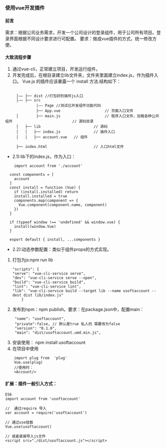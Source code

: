 ### 使用vue开发插件
#### 前言
需求：根据公司业务需求，开发一个公司设计的登录组件，用于公司所有项目。登录界面根据不同设计要求进行可配置。
要求：做成vue插件的方式，统一修改方便。
#### 大致流程步骤
1. 通过vue-cli，正常建立项目，开发运行组件。
2. 开发完成后，在根目录建立lib文件夹，文件夹里面建立index.js，作为插件入口。 Vue.js 的插件应该暴露一个 install 方法.结构如下：
 ```JS

      │—— ├── dist //打包好的插件js入口 
      │—— ├── src 
               |—— Page //测试已开发组件功能代码
               ├── App.vue                    // 页面入口文件
      │        ├── main.js                    // 程序入口文件，加载各种公共组件                           // 源码目录
      │   ├── lib                        // 源码
      │   │   ├── index.js               // 插件入口
      │   │   ├── account.vue   // 组件
 
      ├── index.html                     // 入口html文件
 ```
  * 2.1):lib下的index.js，作为入口：
  ```JS
      import account from './account'

    const components = [
      account
    ]
    const install = function (Vue) {
      if (install.installed) return
      install.installed = true
      components.map(component => {
        Vue.component(component.name, component)
      })
    }

    if (typeof window !== 'undefined' && window.vue) {
      install(window.Vue)
    }

    export default { install, ...components }
  ```
  * 2.2):动态参数配置：类似于组件props的方式实现。

 1. 打包为js:npm run lib
    ```JS
    "scripts": {
    "serve": "vue-cli-service serve",
    "dev": "vue-cli-service serve --open",
    "build": "vue-cli-service build",
    "lint": "vue-cli-service lint",
    "lib": "vue-cli-service build --target lib --name usoftaccount --dest dist lib/index.js"
        }
    ```  
3. 发布到npm：npm publish。要求：在package.json中，配置main：
   ```JS
    "name": "usoftaccount",
    "private":false, // 默认是true 私人的 需要改为false
    "version": "0.1.0",
    "main": "dist/usoftaccount.umd.min.js",
   ```
4. 安装使用：
   npm install usoftaccount
5. 在项目中使用
  ```JS
      import plug from  'plug'
      Vue.use(plug)
      //使用时：
      <Account/>
  ```
#### 扩展：插件一般引入方式：

```JS
ES6
import account from 'usoftaccount'

//  通过require 导入
var account = require('usoftaccount')

// 通过use挂载
Vue.use(usoftaccount)

// 或者直接导入js文件
<script src="./dist/usoftaccount.js"></script>
```
